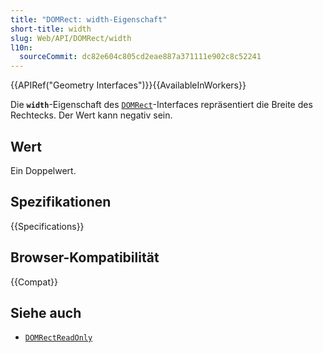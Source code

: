 ```yaml
---
title: "DOMRect: width-Eigenschaft"
short-title: width
slug: Web/API/DOMRect/width
l10n:
  sourceCommit: dc82e604c805cd2eae887a371111e902c8c52241
---
```


{{APIRef("Geometry Interfaces")}}{{AvailableInWorkers}}

Die **`width`**-Eigenschaft des [`DOMRect`](/de/docs/Web/API/DOMRect)-Interfaces repräsentiert die Breite des Rechtecks. Der Wert kann negativ sein.

## Wert

Ein Doppelwert.

## Spezifikationen

{{Specifications}}

## Browser-Kompatibilität

{{Compat}}

## Siehe auch

- [`DOMRectReadOnly`](/de/docs/Web/API/DOMRectReadOnly)
